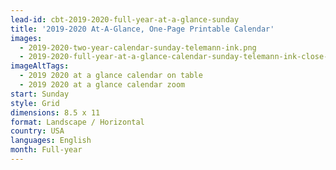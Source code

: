 ```yaml
---
lead-id: cbt-2019-2020-full-year-at-a-glance-sunday
title: '2019-2020 At-A-Glance, One-Page Printable Calendar'
images:
  - 2019-2020-two-year-calendar-sunday-telemann-ink.png
  - 2019-2020-full-year-at-a-glance-calendar-sunday-telemann-ink-close-up.png
imageAltTags:
  - 2019 2020 at a glance calendar on table
  - 2019 2020 at a glance calendar zoom
start: Sunday
style: Grid
dimensions: 8.5 x 11
format: Landscape / Horizontal
country: USA
languages: English
month: Full-year
---
```

